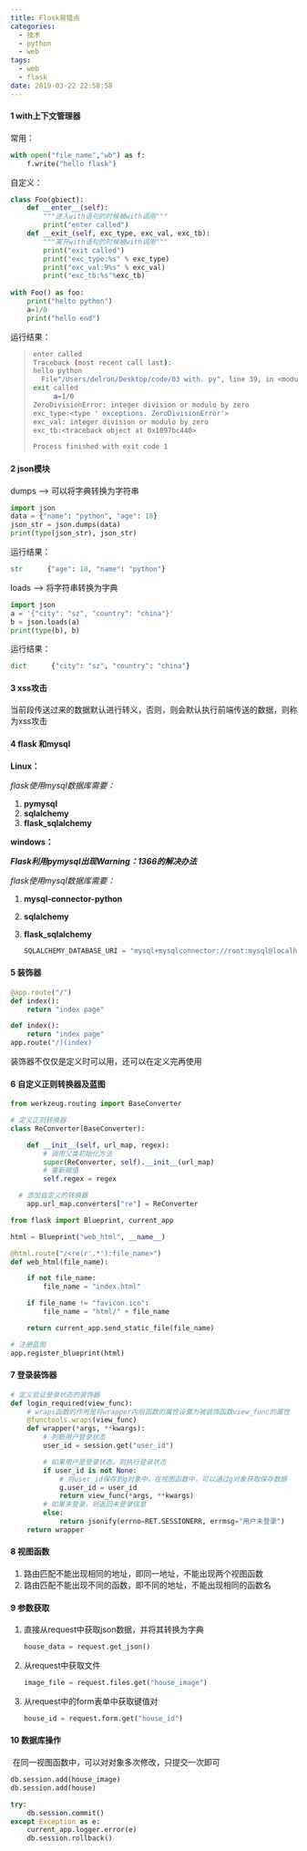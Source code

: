 ```yaml
---
title: Flask易错点
categories:
  - 技术
  - python
  - web
tags:
  - web
  - flask
date: 2019-03-22 22:58:58
---
```

#### 1 with上下文管理器

常用：

```python
with open("file_name","wb") as f:
	f.write("hello flask")
```

自定义：

```python
class Foo(gbiect):
	def __enter__(self):
		"""进入with语句的时候被with调用"""
		print("enter called")
	def __exit_(self, exc_type, exc_val, exc_tb):
		"""离开with语句的时候被with调用"""
        print("exit called")
        print("exc_type:%s" % exc_type)
        print("exc_val:9%s" % exc_val)
		print("exc_tb:%s"%exc_tb)
		
with Foo() as foo:
    print("helto python")
    a=1/0
    print("hello end")
```

运行结果：

> ```bash
> enter called 
> Traceback (most recent call last): 
> hello python 
> 	File"/Users/delron/Desktop/code/03 with. py", line 39, in <module>
> exit called
>      a=1/0
> ZeroDivisionError: integer division or modulo by zero 
> exc_type:<type ' exceptions. ZeroDivisionError'>
> exc_val: integer division or modulo by zero 
> exc_tb:<traceback object at 0x1097bc440>
> 
> Process finished with exit code 1
> ```

#### 2 json模块

dumps  —> 可以将字典转换为字符串

```python
import json
data = {"name": "python", "age": 18}
json_str = json.dumps(data)
print(type(json_str), json_str)
```

运行结果：

```python
str      {"age": 18, "name": "python"}
```

loads ——> 将字符串转换为字典

```python
import json
a = '{"city": "sz", "country": "china"}'
b = json.loads(a)
print(type(b), b)
```

运行结果：

```python
dict      {"city": "sz", "country": "china"}
```

#### 3 xss攻击

当前段传送过来的数据默认进行转义，否则，则会默认执行前端传送的数据，则称为xss攻击

#### 4 flask 和mysql

**Linux：**

*flask使用mysql数据库需要：*

1. **pymysql**
2. **sqlalchemy**
3. **flask_sqlalchemy**

**windows：**

***Flask利用pymysql出现Warning：1366的解决办法***

*flask使用mysql数据库需要：*

1. **mysql-connector-python**

2. **sqlalchemy**

3. **flask_sqlalchemy**

   ```python
   SQLALCHEMY_DATABASE_URI = "mysql+mysqlconnector://root:mysql@localhost/ihome01"
   ```

#### 5 装饰器

```python
@app.route("/")
def index():
   	return "index page"
```

```python
def index():
   	return "index page"
app.route("/)(index)
```

装饰器不仅仅是定义时可以用，还可以在定义完再使用

#### 6 自定义正则转换器及蓝图

```python
from werkzeug.routing import BaseConverter

# 定义正则转换器
class ReConverter(BaseConverter):

    def __init__(self, url_map, regex):
        # 调用父类初始化方法
        super(ReConverter, self).__init__(url_map)
        # 重新赋值
        self.regex = regex
```

```python
  # 添加自定义的转换器
    app.url_map.converters["re"] = ReConverter
```



```python
from flask import Blueprint, current_app

html = Blueprint("web_html", __name__)

@html.route("/<re(r'.*'):file_name>")
def web_html(file_name):

    if not file_name:
        file_name = "index.html"

    if file_name != "favicon.ico":
        file_name = "html/" + file_name

    return current_app.send_static_file(file_name)
```

```python
# 注册蓝图
app.register_blueprint(html)
```

#### 7 登录装饰器

```python
# 定义验证登录状态的装饰器
def login_required(view_func):
    # wraps函数的作用是将wrapper内层函数的属性设置为被装饰函数view_func的属性
    @functools.wraps(view_func)
    def wrapper(*args, **kwargs):
        # 判断用户登录状态
        user_id = session.get("user_id")

        # 如果用户是登录状态，则执行登录状态
        if user_id is not None:
            # 将user_id保存到g对象中，在视图函数中，可以通过g对象获取保存数据
            g.user_id = user_id
            return view_func(*args, **kwargs)
        # 如果未登录，则返回未登录信息
        else:
            return jsonify(errno=RET.SESSIONERR, errmsg="用户未登录")
    return wrapper
```

#### 8 视图函数 

1. 路由匹配不能出现相同的地址，即同一地址，不能出现两个视图函数
2. 路由匹配不能出现不同的函数，即不同的地址，不能出现相同的函数名

#### 9 参数获取

1. 直接从request中获取json数据，并将其转换为字典

   ```python
   house_data = request.get_json()
   ```

2. 从request中获取文件

   ```python
   image_file = request.files.get("house_image")
   ```

3. 从request中的form表单中获取键值对

   ```python
   house_id = request.form.get("house_id")
   ```

#### 10 数据库操作

​	在同一视图函数中，可以对对象多次修改，只提交一次即可

```python
db.session.add(house_image)
db.session.add(house)

try:
    db.session.commit()
except Exception as e:
    current_app.logger.error(e)
    db.session.rollback()
```

